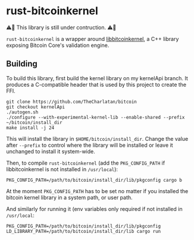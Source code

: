# rust-bitcoinkernel

:warning::construction: This library is still under contruction. :warning::construction:

`rust-bitcoinkernel` is a wrapper around
[libbitcoinkernel](https://github.com/bitcoin/bitcoin/issues/24303), a C++
library exposing Bitcoin Core's validation engine.

## Building

To build this library, first build the kernel library on my kernelApi branch. It
produces a C-compatible header that is used by this project to create the FFI.

```
git clone https://github.com/TheCharlatan/bitcoin
git checkout kernelApi
./autogen.sh
./configure --with-experimental-kernel-lib --enable-shared --prefix ~/bitcoin/install_dir
make install -j 24
```

This will install the library in `$HOME/bitcoin/install_dir`. Change the value
after `--prefix` to control where the library will be installed or leave it
unchanged to install it system-wide.

Then, to compile `rust-bitcoinkernel` (add the `PKG_CONFIG_PATH` if
libbitcoinkernel is not installed in `/usr/local`):

```
PKG_CONFIG_PATH=/path/to/bitcoin/install_dir/lib/pkgconfig cargo b
```

At the moment `PKG_CONFIG_PATH` has to be set no matter if you installed the
bitcoin kernel library in a system path, or user path.

And similarly for running it (env variables only required if not installed in
`/usr/local`:

```
PKG_CONFIG_PATH=/path/to/bitcoin/install_dir/lib/pkgconfig LD_LIBRARY_PATH=/path/to/bitcoin/install_dir/lib cargo run
```

